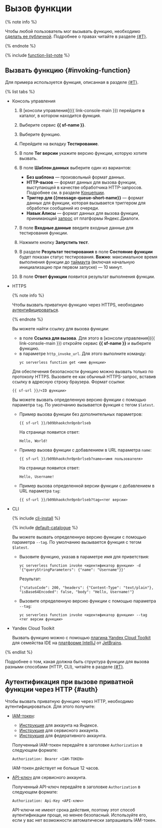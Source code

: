 # Вызов функции

{% note info %}

Чтобы любой пользователь мог вызывать функцию, необходимо [сделать ее публичной](../function-public.md). Подробнее о правах читайте в разделе [{#T}](../../security/index.md).

{% endnote %}

{% include [function-list-note](../../../_includes/functions/function-list-note.md) %}

## Вызвать функцию {#invoking-function}

Для примера используется функция, описанная в разделе [{#T}](version-manage.md#func-version-create).

{% list tabs %}

- Консоль управления
    
    1. В [консоли управления]({{ link-console-main }}) перейдите в каталог, в котором находится функция.

    1. Выберите сервис **{{ sf-name }}**.

    1. Выберите функцию.

    1. Перейдите на вкладку **Тестирование**.

    1. В поле **Тег версии** укажите версию функции, которую хотите вызвать.

    1. В поле **Шаблон данных** выберите один из вариантов:

        * **Без шаблона** — произвольный формат данных.
        * **HTTP-вызов** — формат данных для вызова функции, выступающей в качестве обработчика HTTP-запросов. Подробнее см. в разделе [Концепции](../../concepts/function-invoke.md).
        * **Триггер для {{message-queue-short-name}}** — формат данных для функции, которая вызывается триггером для обработки сообщений из очереди.
        * **Навык Алисы** — формат данных для вызова функции, принимающей [запрос](https://yandex.ru/dev/dialogs/alice/doc/request.html) от платформы Яндекс.Диалоги.

    1. В поле **Входные данные** введите входные данные для тестирования функции.

    1. Нажмите кнопку **Запустить тест**.

    1. В разделе **Результат тестирования** в поле **Состояние функции** будет показан статус тестирования. **Важно**: максимальное время выполнения функции до [таймаута](../../operations/function/version-manage.md#version-create) (включая начальную инициализацию при первом запуске) — 10 минут.

    1. В поле **Ответ функции** появится результат выполнения функции.

- HTTPS

    {% note info %}

    Чтобы вызвать приватную функцию через HTTPS, необходимо [аутентифицироваться](#auth).

    {% endnote %}

    Вы можете найти ссылку для вызова функции:
    * в поле **Ссылка для вызова**. Для этого в [консоли управления]({{ link-console-main }}) откройте сервис **{{ sf-name }}** и выберите функцию.
    * в параметре `http_invoke_url`. Для этого выполните команду:
        ```
        yc serverless function get <имя функции>
        ```

    Для обеспечения безопасности функцию можно вызвать только по протоколу HTTPS. Вызовите ее как обычный HTTPS-запрос, вставив ссылку в адресную строку браузера. Формат ссылки:

    ```
    {{ sf-url }}/<ID функции>
    ```
    
    Вы можете вызвать определенную версию функции с помощью параметра `tag`. По умолчанию вызывается функция с тегом `$latest`.

    - Пример вызова функции без дополнительных параметров:

        ```
        {{ sf-url }}/b09bhaokchn9pnbrlseb
        ```

        На странице появится ответ:

        ```
        Hello, World!
        ```

    - Пример вызова функции с добавлением в URL параметра `name`:

        ```
        {{ sf-url }}/b09bhaokchn9pnbrlseb?name=<имя пользователя>
        ```

        На странице появится ответ:

        ```
        Hello, Username!
        ```
    - Пример вызова определенной версии функции с добавлением в URL параметра `tag`:
      
        ```
        {{ sf-url }}/b09bhaokchn9pnbrlseb?tag=<тег версии>
        ```
            
- CLI

    {% include [cli-install](../../../_includes/cli-install.md) %}

    {% include [default-catalogue](../../../_includes/default-catalogue.md) %}

    Вы можете вызвать определенную версию функции с помощью параметра `--tag`. По умолчанию вызывается функция с тегом `$latest`.

    - Вызовите функцию, указав в параметре имя для приветствия:

        ```
        yc serverless function invoke <идентификатор функции> -d '{"queryStringParameters": {"name": "Username"}}'
        ```

        Результат:

        ```    
        {"statusCode": 200, "headers": {"Content-Type": "text/plain"}, "isBase64Encoded": false, "body": "Hello, Username!"}
        ```
    - Вызовите определенную версию функции с помощью параметра `--tag`:
    
        ```
        yc serverless function invoke <идентификатор функции> --tag <тег версии функции>
        ```

- Yandex Cloud Toolkit

    Вызвать функцию можно с помощью [плагина Yandex Cloud Toolkit](https://github.com/yandex-cloud/ide-plugin-jetbrains) для семейства IDE на [платформе IntelliJ](https://www.jetbrains.com/ru-ru/opensource/idea/) от [JetBrains](https://www.jetbrains.com/).

{% endlist %}

Подробнее о том, какая должна быть структура функции для вызова разными способами (HTTP, CLI), читайте в разделе [{#T}](../../concepts/function-invoke.md).

## Аутентификация при вызове приватной функции через HTTP {#auth}

Чтобы вызвать приватную функцию через HTTP, необходимо аутентифицироваться. Для этого получите:

* [IAM-токен](../../../iam/concepts/authorization/iam-token.md):
    * [Инструкция](../../../iam/operations/iam-token/create.md) для аккаунта на Яндексе.
    * [Инструкция](../../../iam/operations/iam-token/create-for-sa.md) для сервисного аккаунта.
    * [Инструкция](../../../iam/operations/iam-token/create-for-federation.md) для федеративного аккаунта.

    Полученный IAM-токен передайте в заголовке `Authorization` в следующем формате:
    ```
    Authorization: Bearer <IAM-TOKEN>
    ```
    IAM-токен действует не больше 12 часов.

* [API-ключ](../../../iam/operations/api-key/create) для сервисного аккаунта.

    Полученный API-ключ передайте в заголовке `Authorization` в следующем формате:
    ```
    Authorization: Api-Key <API-ключ>
    ```
    API-ключи не имеют срока действия, поэтому этот способ аутентификации проще, но менее безопасный. Используйте его, если у вас нет возможности автоматически запрашивать IAM-токен.
